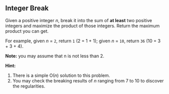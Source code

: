 ## Integer Break

Given a positive integer *n*, break it into the sum of **at least** two positive integers and maximize the product of those integers. Return the maximum product you can get.

For example, given *n* = `2`, return `1` (2 = 1 + 1); given *n* = `10`, return `36` (10 = 3 + 3 + 4).

**Note:** you may assume that n is not less than 2.

**Hint:**

1. There is a simple O(*n*) solution to this problem.
2. You may check the breaking results of *n* ranging from 7 to 10 to discover the regularities.
